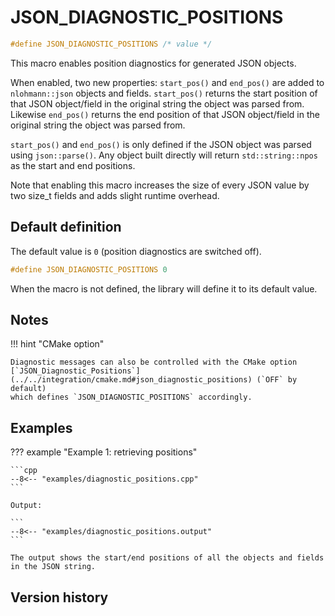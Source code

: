 # JSON_DIAGNOSTIC_POSITIONS

```cpp
#define JSON_DIAGNOSTIC_POSITIONS /* value */
```

This macro enables position diagnostics for generated JSON objects.

When enabled, two new properties: `start_pos()` and `end_pos()` are added to `nlohmann::json` objects and fields. `start_pos()`
returns the start position of that JSON object/field in the original string the object was parsed from. Likewise `end_pos()` returns the end position of that JSON object/field in the original string the object was parsed from.

`start_pos()` and `end_pos()` is only defined if the JSON object was parsed using `json::parse()`. Any object built directly will return `std::string::npos` as the start and end positions.

Note that enabling this macro increases the size of every JSON value by two size_t fields and adds
slight runtime overhead.

## Default definition

The default value is `0` (position diagnostics are switched off).

```cpp
#define JSON_DIAGNOSTIC_POSITIONS 0
```

When the macro is not defined, the library will define it to its default value.

## Notes

!!! hint "CMake option"

    Diagnostic messages can also be controlled with the CMake option
    [`JSON_Diagnostic_Positions`](../../integration/cmake.md#json_diagnostic_positions) (`OFF` by default)
    which defines `JSON_DIAGNOSTIC_POSITIONS` accordingly.

## Examples

??? example "Example 1: retrieving positions"

    ```cpp
    --8<-- "examples/diagnostic_positions.cpp"
    ```
    
    Output:

    ```
    --8<-- "examples/diagnostic_positions.output"
    ```

    The output shows the start/end positions of all the objects and fields in the JSON string.
## Version history

